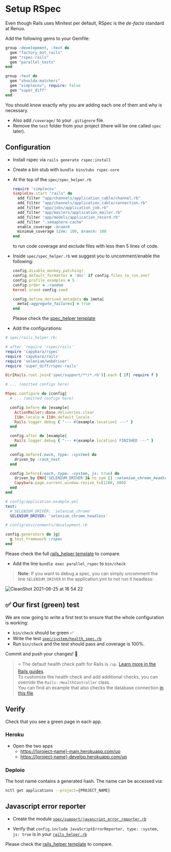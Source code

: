 # Setup RSpec

Even though Rails uses Minitest per default, RSpec is the *de-facto* standard at Renuo.

Add the following gems to your Gemfile:

```ruby
group :development, :test do
  gem "factory_bot_rails"
  gem "rspec-rails"
  gem "parallel_tests"
end

group :test do
  gem "shoulda-matchers"
  gem "simplecov", require: false
  gem "super_diff"
end
```

You should know exactly why you are adding each one of them and why is necessary.

* Also add `/coverage/` to your `.gitignore` file.
* Remove the `test` folder from your project (there will be one called `spec` later).

## Configuration

* Install rspec via `rails generate rspec:install`
* Create a bin stub with `bundle binstubs rspec-core`
* At the top of the `spec/spec_helper.rb`

  ```ruby
  require 'simplecov'
  SimpleCov.start "rails" do
    add_filter "app/channels/application_cable/channel.rb"
    add_filter "app/channels/application_cable/connection.rb"
    add_filter "app/jobs/application_job.rb"
    add_filter "app/mailers/application_mailer.rb"
    add_filter "app/models/application_record.rb"
    add_filter ".semaphore-cache"
    enable_coverage :branch
    minimum_coverage line: 100, branch: 100
  end
  ```

  to run code coverage and exclude files with less then 5 lines of code.

* Inside `spec/spec_helper.rb` we suggest you to uncomment/enable the following:

  ```ruby
  config.disable_monkey_patching!
  config.default_formatter = 'doc' if config.files_to_run.one?
  config.profile_examples = 5
  config.order = :random
  Kernel.srand config.seed

  config.define_derived_metadata do |meta|
    meta[:aggregate_failures] = true
  end
  ```

  Please check the [spec_helper template](../templates/spec/spec_helper.rb)

* Add the configurations:

```rb
# spec/rails_helper.rb:

# after `require 'rspec/rails'`
require 'capybara/rspec'
require 'capybara/rails'
require 'selenium/webdriver'
require 'super_diff/rspec-rails'

Dir[Rails.root.join('spec/support/**/*.rb')].each { |f| require f }

# ... (omitted configs here)

RSpec.configure do |config|
  # ... (omitted configs here)

  config.before do |example|
    ActionMailer::Base.deliveries.clear
    I18n.locale = I18n.default_locale
    Rails.logger.debug { "--- #{example.location} ---" }
  end

  config.after do |example|
    Rails.logger.debug { "--- #{example.location} FINISHED ---" }
  end

  config.before(:each, type: :system) do
    driven_by :rack_test
  end

  config.before(:each, type: :system, js: true) do
    driven_by ENV['SELENIUM_DRIVER']&.to_sym || :selenium_chrome_headless
    Capybara.page.current_window.resize_to(1280, 800)
  end
end
```

```yml
# config/application.example.yml
test:
  # SELENIUM_DRIVER: 'selenium_chrome'
  SELENIUM_DRIVER: 'selenium_chrome_headless'
```

```rb
# config/environments/development.rb

config.generators do |g|
  g.test_framework :rspec
end

```

Please check the full [rails_helper template](../templates/spec/rails_helper.rb) to compare.

* Add the line `bundle exec parallel_rspec` to `bin/check`

> **Note**: If you want to debug a spec, you can simply uncomment the line `SELENIUM_DRIVER` in the application.yml to not run it headless:

![CleanShot 2021-06-25 at 16 54 22](https://user-images.githubusercontent.com/1319150/123443347-1bbcae80-d5d6-11eb-8ba5-0d2c9ae4a37c.gif)

## :white_check_mark: Our first (green) test

We are now going to write a first test to ensure that the whole configuration is working:

* `bin/check` should be green :white_check_mark:
* Write the test [`spec/system/health_spec.rb`](../templates/spec/system/health_spec.rb)
* Run `bin/check` and the test should pass and coverage is 100%.

Commit and push your changes! :tada:

> ⭐️ The default health check path for Rails is `/up`. [Learn more in the Rails guides](https://edgeapi.rubyonrails.org/classes/Rails/HealthController.html).\
> To customize the health check and add additional checks, you can override the `Rails::HealthController` class.\
> You can find an example that also checks the database connection [in this file](../templates/app/controllers/rails/health_controller.rb).

## Verify

Check that you see a green page in each app.

### Heroku

* Open the two apps
  * <https://[project-name]-main.herokuapp.com/up>
  * <https://[project-name]-develop.herokuapp.com/up>

### Deploio

The host name contains a generated hash. The name can be accessed via:

```sh
nctl get applications --project={PROJECT_NAME}
```

## Javascript error reporter

* Create the module [`spec/support/javascript_error_reporter.rb`](../templates/spec/support/javascript_error_reporter.rb)

* Verify that `config.include JavaScriptErrorReporter, type: :system, js: true` is in your [`rails_helper.rb`](../templates/spec/rails_helper.rb)

Please check the [rails_helper template](../templates/spec/rails_helper.rb) to compare.
